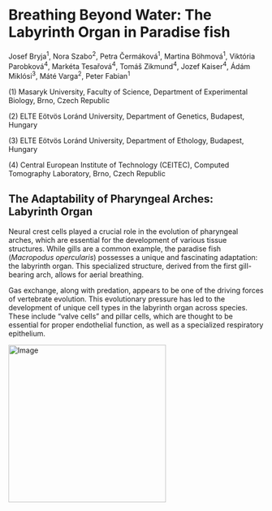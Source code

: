 # Breathing Beyond Water: The Labyrinth Organ in Paradise fish
Josef Bryja<sup>1</sup>, Nora Szabo<sup>2</sup>, Petra Čermáková<sup>1</sup>, Martina Böhmová<sup>1</sup>, Viktória Parobková<sup>4</sup>, Markéta Tesařová<sup>4</sup>, Tomáš Zikmund<sup>4</sup>, Jozef Kaiser<sup>4</sup>, Ádám Miklósi<sup>3</sup>, Máté Varga<sup>2</sup>, Peter Fabian<sup>1</sup>

(1) Masaryk University, Faculty of Science, Department of Experimental Biology, Brno, Czech Republic

(2) ELTE Eötvös Loránd University, Department of Genetics, Budapest, Hungary

(3) ELTE Eötvös Loránd University, Department of Ethology, Budapest, Hungary

(4) Central European Institute of Technology (CEITEC), Computed Tomography Laboratory, Brno, Czech Republic

## The Adaptability of Pharyngeal Arches: Labyrinth Organ
Neural crest cells played a crucial role in the evolution of pharyngeal
arches, which are essential for the development of various tissue
structures. While gills are a common example, the paradise fish
(*Macropodus opercularis*) possesses a unique and fascinating
adaptation: the labyrinth organ. This specialized structure, derived from
the first gill-bearing arch, allows for aerial breathing.



Gas exchange, along with predation, appears to be one of the driving
forces of vertebrate evolution. This evolutionary pressure has led to the
development of unique cell types in the labyrinth organ across species.
These include “valve cells” and pillar cells, which are thought to be
essential for proper endothelial function, as well as a specialized
respiratory epithelium.

<img width="310" alt="Image" src="https://github.com/user-attachments/assets/b51520c0-f23d-4fce-8e31-7e73ac124ad8" />
